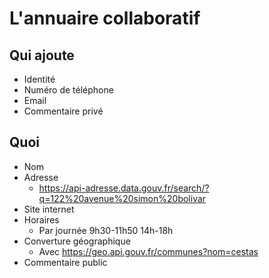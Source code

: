 # L'annuaire collaboratif

## Qui ajoute

- Identité
- Numéro de téléphone
- Email
- Commentaire privé

## Quoi

- Nom
- Adresse
    + https://api-adresse.data.gouv.fr/search/?q=122%20avenue%20simon%20bolivar
- Site internet
- Horaires
    + Par journée 9h30-11h50 14h-18h
- Converture géographique
    + Avec https://geo.api.gouv.fr/communes?nom=cestas
- Commentaire public

